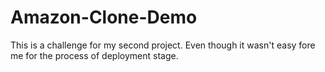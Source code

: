 # Amazon-Clone-Demo
This is  a challenge for  my second project.
Even though it wasn't easy fore me for the process of deployment stage.


